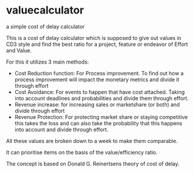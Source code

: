 # valuecalculator
a simple cost of delay calculator

This is a cost of delay calculator which is supposed to give out values in CD3 style and find the best ratio for a project, feature or endeavor of Effort and Value.

For this it utilizes 3 main methods:
- Cost Reduction function: For Process improvement. To find out how a process improvement will impact the monetary metrics and divide it through effort
- Cost Avoidance: For events to happen that have cost attached. Taking into account deadlines and probabilities and divide them through effort.
- Revenue increase: for increasing sales or marketshare (or both) and divide through effort
- Revenue Protection: For protecting market share or staying competitive this takes the loss and can also take the probability that this happens into account and divide through effort.

All these values are broken down to a week to make them comparable.

It can prioritise items on the basis of the value/efficiency ratio.

The concept is based on Donald G. Reinertsens theory of cost of delay.
